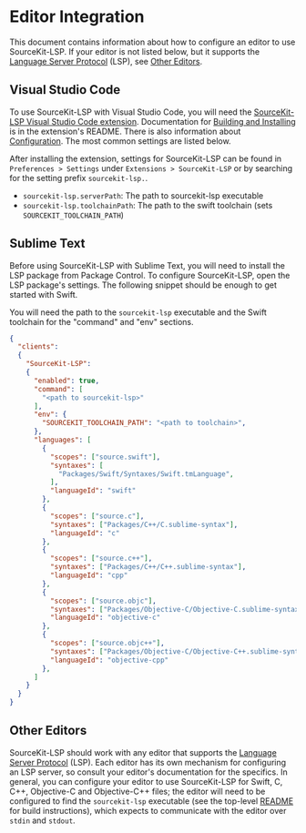 # Editor Integration

This document contains information about how to configure an editor to use SourceKit-LSP. If your editor is not listed below, but it supports the [Language Server Protocol](https://microsoft.github.io/language-server-protocol/) (LSP), see [Other Editors](#other-editors).

## Visual Studio Code

To use SourceKit-LSP with Visual Studio Code, you will need the [SourceKit-LSP
Visual Studio Code extension](vscode). Documentation for [Building and Installing](vscode/README.md#building-and-installing-the-extension) is in the extension's README. There is also information about [Configuration](vscode/README.md#configuration). The most common settings are listed below.

After installing the extension, settings for SourceKit-LSP can be found in `Preferences > Settings` under
`Extensions > SourceKit-LSP` or by searching for the setting prefix
`sourcekit-lsp.`.

* `sourcekit-lsp.serverPath`: The path to sourcekit-lsp executable
* `sourcekit-lsp.toolchainPath`: The path to the swift toolchain (sets `SOURCEKIT_TOOLCHAIN_PATH`)

## Sublime Text

Before using SourceKit-LSP with Sublime Text, you will need to install the LSP package from Package Control. To configure SourceKit-LSP, open the LSP package's settings. The following snippet should be enough to get started with Swift.

You will need the path to the `sourcekit-lsp` executable and the Swift toolchain for the "command" and "env" sections.

```json
{
  "clients":
  {
    "SourceKit-LSP":
    {
      "enabled": true,
      "command": [
        "<path to sourcekit-lsp>"
      ],
      "env": {
        "SOURCEKIT_TOOLCHAIN_PATH": "<path to toolchain>",
      },
      "languages": [
        {
          "scopes": ["source.swift"],
          "syntaxes": [
            "Packages/Swift/Syntaxes/Swift.tmLanguage",
          ],
          "languageId": "swift"
        },
        {
          "scopes": ["source.c"],
          "syntaxes": ["Packages/C++/C.sublime-syntax"],
          "languageId": "c"
        },
        {
          "scopes": ["source.c++"],
          "syntaxes": ["Packages/C++/C++.sublime-syntax"],
          "languageId": "cpp"
        },
        {
          "scopes": ["source.objc"],
          "syntaxes": ["Packages/Objective-C/Objective-C.sublime-syntax"],
          "languageId": "objective-c"
        },
        {
          "scopes": ["source.objc++"],
          "syntaxes": ["Packages/Objective-C/Objective-C++.sublime-syntax"],
          "languageId": "objective-cpp"
        },
      ]
    }
  }
}
```

## Other Editors

SourceKit-LSP should work with any editor that supports the [Language Server Protocol](https://microsoft.github.io/language-server-protocol/)
(LSP). Each editor has its own mechanism for configuring an LSP server, so consult your editor's
documentation for the specifics. In general, you can configure your editor to use SourceKit-LSP for
Swift, C, C++, Objective-C and Objective-C++ files; the editor will need to be configured to find
the `sourcekit-lsp` executable (see the top-level [README](https://github.com/apple/sourcekit-lsp) for build instructions), which
expects to communicate with the editor over `stdin` and `stdout`.
